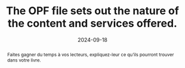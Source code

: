 ---
N: '94'
Rubrique: Identification et contact
title: The OPF file sets out the nature of the content and services offered.
abstract: Faites gagner du temps à vos lecteurs, expliquez-leur ce qu’ils pourront trouver dans votre livre.
categories: ["Identification and contact"]
agrege: O4094-E009
opquast: '4 094'
indiceebook: '9'
description: "Rule n° 009"
before: "008"
weight: "009"
after: "010"
actif: '1'
layout: rules
date: 2024-09-18
tags: ["Accessibility", "Identification"]
objectif: ["Give users an immediate vision of the nature of the book and the content offered."]
Meo: ["Provide on the home page information, a sentence, content summarizing the content and services offered on the site."]
Controle: ["On the home page:

    Check the presence of information, a sentence or content summarizing the content and services offered on the site.
"
]
epubcheck: 
ace: 
Source: ["Opquast"]
Referentiel: [""]
Steps: ["Conception", "Editorial"]
---